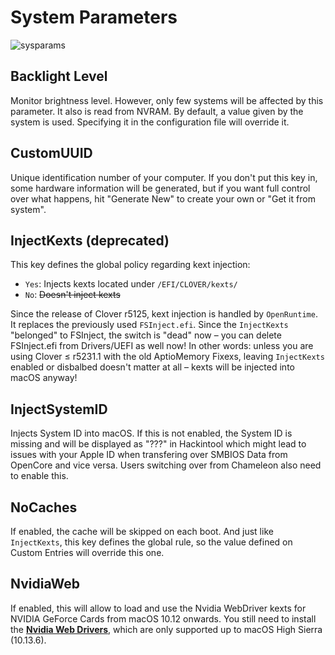# System Parameters
![sysparams](https://user-images.githubusercontent.com/76865553/136677062-ef979281-d50b-44a6-9b28-363c8cb70175.png)

## Backlight Level
Monitor brightness level. However, only few systems will be affected by this parameter. It also is read from NVRAM. By default, a value given by the system is used. Specifying it in the configuration file will override it.

## CustomUUID
Unique identification number of your computer. If you don't put this key in, some hardware information will be generated, but if you want full control over what happens, hit "Generate New" to create your own or "Get it from system".

## InjectKexts (deprecated)
This key defines the global policy regarding kext injection:

- `Yes`: Injects kexts located under `/EFI/CLOVER/kexts/`
- `No`: ~~Doesn't inject kexts~~

Since the release of Clover r5125, kext injection is handled by `OpenRuntime`. It replaces the previously used `FSInject.efi`. Since the `InjectKexts` "belonged" to FSInject, the switch is "dead" now – you can delete FSInject.efi from Drivers/UEFI as well now! In other words: unless you are using Clover ≤ r5231.1 with the old AptioMemory Fixexs, leaving `InjectKexts` enabled or disbalbed doesn't matter at all – kexts will be injected into macOS anyway!

## InjectSystemID
Injects System ID into macOS. If this is not enabled, the System ID is missing and will be displayed as "???" in Hackintool which might lead to issues with your Apple ID when transfering over SMBIOS Data from OpenCore and vice versa. Users switching over from Chameleon also need to enable this.

## NoCaches
If enabled, the cache will be skipped on each boot. And just like `InjectKexts`, this key defines the global rule, so the value defined on Custom Entries will override this one.

## NvidiaWeb
If enabled, this will allow to load and use the Nvidia WebDriver kexts for NVIDIA GeForce Cards from macOS 10.12 onwards. You still need to install the [**Nvidia Web Drivers**](https://www.tonymacx86.com/nvidia-drivers/), which are only supported up to macOS High Sierra (10.13.6).
